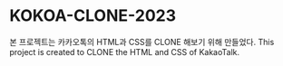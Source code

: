 # KOKOA-CLONE-2023

본 프로젝트는 카카오톡의 HTML과 CSS를 CLONE 해보기 위해 만들었다.
This project is created to CLONE the HTML and CSS of KakaoTalk.